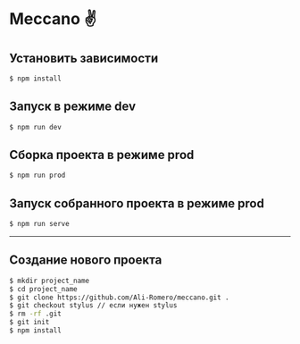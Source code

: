 # Meccano :v:

## Установить зависимости
```bash
$ npm install
```

## Запуск в режиме dev
```bash
$ npm run dev
```

## Сборка проекта в режиме prod
```bash
$ npm run prod
```

## Запуск собранного проекта в режиме prod
```bash
$ npm run serve
```

---

## Создание нового проекта

```bash
$ mkdir project_name
$ cd project_name
$ git clone https://github.com/Ali-Romero/meccano.git .
$ git checkout stylus // если нужен stylus
$ rm -rf .git
$ git init
$ npm install
```
